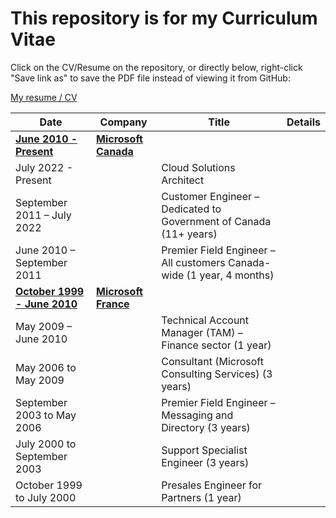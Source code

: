 # This repository is for my Curriculum Vitae

Click on the CV/Resume on the repository, or directly below, right-click "Save link as" to save the PDF file instead of viewing it from GitHub:

[My resume / CV](https://github.com/SammyKrosoft/My-Resume/blob/main/Resume-CV_Samdrey_US_CAN_2022%20-%20NoAddress.pdf)

|Date                         | Company        | Title                                                               | Details                                       |  
|-----------------------------|----------------|---------------------------------------------------------------------|-----------------------------------------------|
|<u>**June 2010 - Present**</u>|<u>**Microsoft Canada**</u>                                                                                                          |
|July 2022 - Present          |                |Cloud Solutions Architect                                            |                                               |
|September 2011 – July 2022   |                |Customer Engineer – Dedicated to Government of Canada (11+ years)    |                                               |
|June 2010 – September 2011   |                |Premier Field Engineer – All customers Canada-wide (1 year, 4 months)|                                               |
|<u>**October 1999 - June 2010**</u> |<u>**Microsoft France**</u>                                                                                                    |
|May 2009 – June 2010         |                |Technical Account Manager (TAM) – Finance sector (1 year)            |                                               |
|May 2006 to May 2009         |                |Consultant (Microsoft Consulting Services) (3 years)                 |                                               |
|September 2003 to May 2006   |                |Premier Field Engineer – Messaging and Directory (3 years)           |                                               |
|July 2000 to September 2003  |                |Support Specialist Engineer (3 years)                                |                                               |
|October 1999 to July 2000    |                |Presales Engineer for Partners (1 year)                              |                                               |
